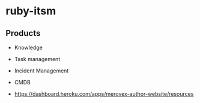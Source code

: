 # ruby-itsm

## Products

* Knowledge
* Task management
* Incident Management
* CMDB


* https://dashboard.heroku.com/apps/merovex-author-website/resources